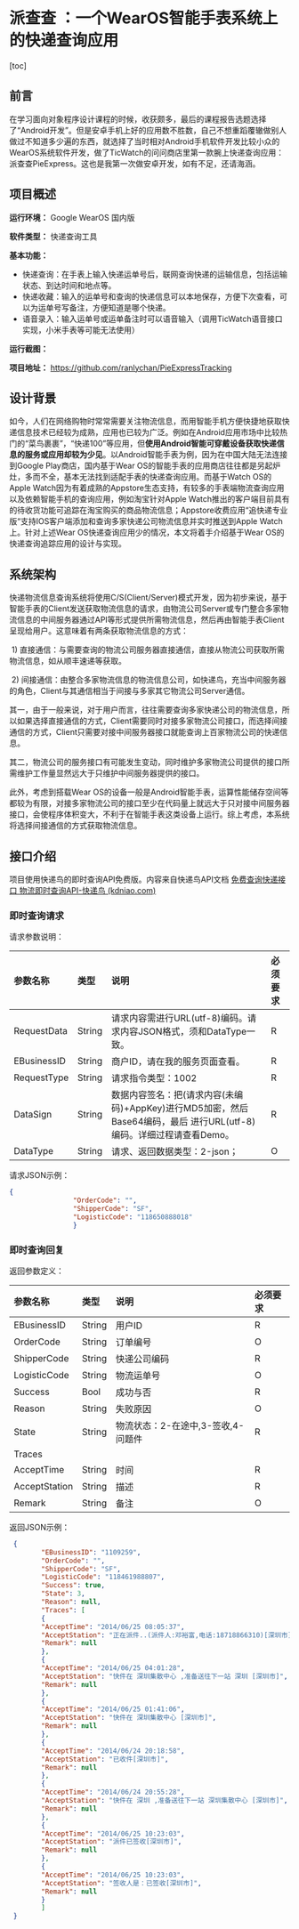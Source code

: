 # 派查查 ：一个WearOS智能手表系统上的快递查询应用 #

[toc]

## 前言 ##

​	在学习面向对象程序设计课程的时候，收获颇多，最后的课程报告选题选择了“Android开发”。但是安卓手机上好的应用数不胜数，自己不想重蹈覆辙做别人做过不知道多少遍的东西，就选择了当时相对Android手机软件开发比较小众的WearOS系统软件开发，做了TicWatch的问问商店里第一款腕上快递查询应用：派查查PieExpress。这也是我第一次做安卓开发，如有不足，还请海涵。



## 项目概述 ##

**运行环境：** Google WearOS 国内版

**软件类型：** 快递查询工具

**基本功能：**

- 快递查询：在手表上输入快递运单号后，联网查询快递的运输信息，包括运输状态、到达时间和地点等。
- 快递收藏：输入的运单号和查询的快递信息可以本地保存，方便下次查看，可以为运单号写备注，方便知道是哪个快递。
- 语音录入：输入运单号或运单备注时可以语音输入（调用TicWatch语音接口实现，小米手表等可能无法使用）

**运行截图：**

**项目地址：** https://github.com/ranlychan/PieExpressTracking


## 设计背景 ##

​	如今，人们在网络购物时常常需要关注物流信息，而用智能手机方便快捷地获取快递信息技术已经较为成熟，应用也已较为广泛。例如在Android应用市场中比较热门的“菜鸟裹裹”，“快递100”等应用，但**使用Android智能可穿戴设备获取快递信息的服务或应用却较为少见**。以Android智能手表为例，因为在中国大陆无法连接到Google Play商店，国内基于Wear OS的智能手表的应用商店往往都是另起炉灶，多而不全，基本无法找到适配手表的快递查询应用。而基于Watch OS的Apple Watch因为有着成熟的Appstore生态支持，有较多的手表端物流查询应用以及依赖智能手机的查询应用，例如淘宝针对Apple Watch推出的客户端目前具有的待收货功能可追踪在淘宝购买的商品物流信息；Appstore收费应用“追快递专业版“支持IOS客户端添加和查询多家快递公司物流信息并实时推送到Apple Watch上。针对上述Wear OS快递查询应用少的情况，本文将着手介绍基于Wear OS的快递查询追踪应用的设计与实现。



## 系统架构 ##

快递物流信息查询系统将使用C/S(Client/Server)模式开发，因为初步来说，基于智能手表的Client发送获取物流信息的请求，由物流公司Server或专门整合多家物流信息的中间服务器通过API等形式提供所需物流信息，然后再由智能手表Client呈现给用户。这意味着有两条获取物流信息的方式：

​	1)   直接通信：与需要查询的物流公司服务器直接通信，直接从物流公司获取所需物流信息，如从顺丰速递等获取。

​	2)   间接通信：由整合多家物流信息的物流信息公司，如快递鸟，充当中间服务器的角色，Client与其通信相当于间接与多家其它物流公司Server通信。

其一，由于一般来说，对于用户而言，往往需要查询多家快递公司的物流信息，所以如果选择直接通信的方式，Client需要同时对接多家物流公司接口，而选择间接通信的方式，Client只需要对接中间服务器接口就能查询上百家物流公司的快递信息。

其二，物流公司的服务接口有可能发生变动，同时维护多家物流公司提供的接口所需维护工作量显然远大于只维护中间服务器提供的接口。

此外，考虑到搭载Wear OS的设备一般是Android智能手表，运算性能储存空间等都较为有限，对接多家物流公司的接口至少在代码量上就远大于只对接中间服务器接口，会使程序体积变大，不利于在智能手表这类设备上运行。综上考虑，本系统将选择间接通信的方式获取物流信息。



## 接口介绍 ##

项目使用快递鸟的即时查询API免费版。内容来自快递鸟API文档 [免费查询快递接口 物流即时查询API-快递鸟 (kdniao.com)](http://www.kdniao.com/api-track)

### 即时查询请求 ###

请求参数说明：

| 参数名称    | 类型   | 说明                                                         | 必须要求 |
| :---------- | :----- | :----------------------------------------------------------- | :------- |
| RequestData | String | 请求内容需进行URL(utf-8)编码。请求内容JSON格式，须和DataType一致。 | R        |
| EBusinessID | String | 商户ID，请在我的服务页面查看。                               | R        |
| RequestType | String | 请求指令类型：1002                                           | R        |
| DataSign    | String | 数据内容签名：把(请求内容(未编码)+AppKey)进行MD5加密，然后Base64编码，最后 进行URL(utf-8)编码。详细过程请查看Demo。 | R        |
| DataType    | String | 请求、返回数据类型：2-json；                                 | O        |

请求JSON示例：
```json
{
                "OrderCode": "",
                "ShipperCode": "SF",
                "LogisticCode": "118650888018"
                }
```



### 即时查询回复 ###

返回参数定义：

| 参数名称      | 类型   | 说明                               | 必须要求 |
| :------------ | :----- | :--------------------------------- | :------- |
| EBusinessID   | String | 用户ID                             | R        |
| OrderCode     | String | 订单编号                           | O        |
| ShipperCode   | String | 快递公司编码                       | R        |
| LogisticCode  | String | 物流运单号                         | O        |
| Success       | Bool   | 成功与否                           | R        |
| Reason        | String | 失败原因                           | O        |
| State         | String | 物流状态：2-在途中,3-签收,4-问题件 | R        |
| Traces        |        |                                    |          |
| AcceptTime    | String | 时间                               | R        |
| AcceptStation | String | 描述                               | R        |
| Remark        | String | 备注                               | O        |

返回JSON示例：

```json
 {
        "EBusinessID": "1109259",
        "OrderCode": "",
        "ShipperCode": "SF",
        "LogisticCode": "118461988807",
        "Success": true,
        "State": 3,
        "Reason": null,
        "Traces": [
        {
        "AcceptTime": "2014/06/25 08:05:37",
        "AcceptStation": "正在派件..(派件人:邓裕富,电话:18718866310)[深圳市]",
        "Remark": null
        },
        {
        "AcceptTime": "2014/06/25 04:01:28",
        "AcceptStation": "快件在 深圳集散中心 ,准备送往下一站 深圳 [深圳市]",
        "Remark": null
        },
        {
        "AcceptTime": "2014/06/25 01:41:06",
        "AcceptStation": "快件在 深圳集散中心 [深圳市]",
        "Remark": null
        },
        {
        "AcceptTime": "2014/06/24 20:18:58",
        "AcceptStation": "已收件[深圳市]",
        "Remark": null
        },
        {
        "AcceptTime": "2014/06/24 20:55:28",
        "AcceptStation": "快件在 深圳 ,准备送往下一站 深圳集散中心 [深圳市]",
        "Remark": null
        },
        {
        "AcceptTime": "2014/06/25 10:23:03",
        "AcceptStation": "派件已签收[深圳市]",
        "Remark": null
        },
        {
        "AcceptTime": "2014/06/25 10:23:03",
        "AcceptStation": "签收人是：已签收[深圳市]",
        "Remark": null
        }
        ] 
 } 

```

